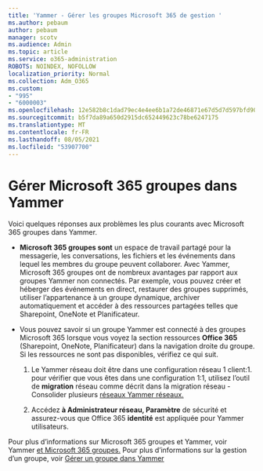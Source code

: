 ```yaml
---
title: 'Yammer - Gérer les groupes Microsoft 365 de gestion '
ms.author: pebaum
author: pebaum
manager: scotv
ms.audience: Admin
ms.topic: article
ms.service: o365-administration
ROBOTS: NOINDEX, NOFOLLOW
localization_priority: Normal
ms.collection: Adm_O365
ms.custom:
- "995"
- "6000003"
ms.openlocfilehash: 12e582b8c1dad79ec4e4ee6b1a72de46871e67d5d7d597bfd90963dcb6647b61
ms.sourcegitcommit: b5f7da89a650d2915dc652449623c78be6247175
ms.translationtype: MT
ms.contentlocale: fr-FR
ms.lasthandoff: 08/05/2021
ms.locfileid: "53907700"
---
```

# <a name="manage-microsoft-365-groups-in-yammer"></a>Gérer Microsoft 365 groupes dans Yammer

Voici quelques réponses aux problèmes les plus courants avec Microsoft 365 groupes dans Yammer.

* **Microsoft 365 groupes sont** un espace de travail partagé pour la messagerie, les conversations, les fichiers et les événements dans lequel les membres du groupe peuvent collaborer. Avec Yammer, Microsoft 365 groupes ont de nombreux avantages par rapport aux groupes Yammer non connectés. Par exemple, vous pouvez créer et héberger des événements en direct, restaurer des groupes supprimés, utiliser l’appartenance à un groupe dynamique, archiver automatiquement et accéder à des ressources partagées telles que Sharepoint, OneNote et Planificateur.

* Vous pouvez savoir si un groupe Yammer est connecté à des groupes Microsoft 365 lorsque vous voyez la section ressources **Office 365** (Sharepoint, OneNote, Planificateur) dans la navigation droite du groupe. Si les ressources ne sont pas disponibles, vérifiez ce qui suit.

  1. Le Yammer réseau doit être dans une configuration réseau 1 client:1. pour vérifier que vous êtes dans une configuration 1:1, utilisez l’outil de **migration** réseau comme décrit dans la migration réseau - Consolider plusieurs [réseaux Yammer réseaux.](https://docs.microsoft.com/yammer/configure-your-yammer-network/consolidate-multiple-yammer-networks)

  2. Accédez **à Administrateur réseau, Paramètre** de sécurité et assurez-vous que Office 365 **identité** est appliquée pour Yammer utilisateurs.

Pour plus d’informations sur Microsoft 365 groupes et Yammer, voir Yammer [et Microsoft 365 groupes.](https://docs.microsoft.com/yammer/manage-yammer-groups/yammer-and-office-365-groups) Pour plus d’informations sur la gestion d’un groupe, voir [Gérer un groupe dans Yammer](https://support.office.com/article/Manage-a-group-in-Yammer-6e05c6d6-5548-4c88-89cd-e6757a514ef2)
